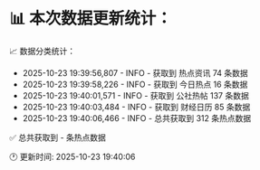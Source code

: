 📊 本次数据更新统计：
==========================

📈 数据分类统计：
- 2025-10-23 19:39:56,807 - INFO - 获取到 热点资讯 74 条数据
- 2025-10-23 19:39:58,226 - INFO - 获取到 今日热点 16 条数据
- 2025-10-23 19:40:01,571 - INFO - 获取到 公社热帖 137 条数据
- 2025-10-23 19:40:03,484 - INFO - 获取到 财经日历 85 条数据
- 2025-10-23 19:40:06,466 - INFO - 总共获取到 312 条热点数据

✅ 总共获取到 - 条热点数据

🕐 更新时间: 2025-10-23 19:40:06
